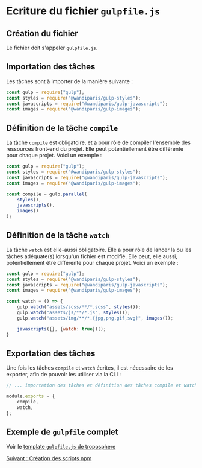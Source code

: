 # Ecriture du fichier `gulpfile.js`

## Création du fichier

Le fichier doit s'appeler `gulpfile.js`.

## Importation des tâches

Les tâches sont à importer de la manière suivante :

```js
const gulp = require("gulp");
const styles = require("@wandiparis/gulp-styles");
const javascripts = require("@wandiparis/gulp-javascripts");
const images = require("@wandiparis/gulp-images");
```

## Définition de la tâche `compile`

La tâche `compile` est obligatoire, et a pour rôle de compiler l'ensemble des
ressources front-end du projet. Elle peut potentiellement être différente pour
chaque projet. Voici un exemple :

```js
const gulp = require("gulp");
const styles = require("@wandiparis/gulp-styles");
const javascripts = require("@wandiparis/gulp-javascripts");
const images = require("@wandiparis/gulp-images");

const compile = gulp.parallel(
    styles(),
    javascripts(),
    images()
);
```

## Définition de la tâche `watch`

La tâche `watch` est elle-aussi obligatoire. Elle a pour rôle de lancer la ou
les tâches adéquate(s) lorsqu'un fichier est modifié. Elle peut, elle aussi,
potentiellement être différente pour chaque projet. Voici un exemple :

```js
const gulp = require("gulp");
const styles = require("@wandiparis/gulp-styles");
const javascripts = require("@wandiparis/gulp-javascripts");
const images = require("@wandiparis/gulp-images");

const watch = () => {
    gulp.watch("assets/scss/**/*.scss", styles());
    gulp.watch("assets/js/**/*.js", styles());
    gulp.watch("assets/img/**/*.{jpg,png,gif,svg}", images());

    javascripts({}, {watch: true})();
}
```

## Exportation des tâches

Une fois les tâches `compile` et `watch` écrites, il est nécessaire de les
exporter, afin de pouvoir les utiliser via la CLI :

```js
// ... importation des tâches et définition des tâches compile et watch

module.exports = {
    compile,
    watch,
};
```

## Exemple de `gulpfile` complet

Voir le [template `gulpfile.js` de troposphere](https://github.com/WandiParis/troposphere/blob/master/lib/commands/init/templates/gulpfile.js)

[Suivant : Création des scripts npm](/init-front/03-npm-scripts.md)

